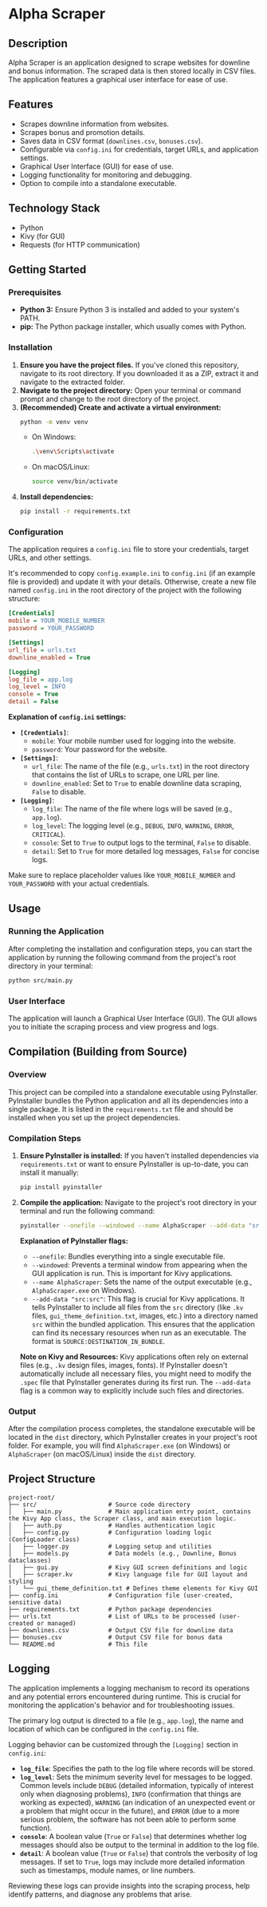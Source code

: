 # Alpha Scraper

## Description
Alpha Scraper is an application designed to scrape websites for downline and bonus information. The scraped data is then stored locally in CSV files. The application features a graphical user interface for ease of use.

## Features
* Scrapes downline information from websites.
* Scrapes bonus and promotion details.
* Saves data in CSV format (`downlines.csv`, `bonuses.csv`).
* Configurable via `config.ini` for credentials, target URLs, and application settings.
* Graphical User Interface (GUI) for ease of use.
* Logging functionality for monitoring and debugging.
* Option to compile into a standalone executable.

## Technology Stack
* Python
* Kivy (for GUI)
* Requests (for HTTP communication)

## Getting Started

### Prerequisites
*   **Python 3:** Ensure Python 3 is installed and added to your system's PATH.
*   **pip:** The Python package installer, which usually comes with Python.

### Installation
1.  **Ensure you have the project files.** If you've cloned this repository, navigate to its root directory. If you downloaded it as a ZIP, extract it and navigate to the extracted folder.
2.  **Navigate to the project directory:** Open your terminal or command prompt and change to the root directory of the project.
3.  **(Recommended) Create and activate a virtual environment:**
    ```bash
    python -m venv venv
    ```
    *   On Windows:
        ```bash
        .\venv\Scripts\activate
        ```
    *   On macOS/Linux:
        ```bash
        source venv/bin/activate
        ```
4.  **Install dependencies:**
    ```bash
    pip install -r requirements.txt
    ```

### Configuration
The application requires a `config.ini` file to store your credentials, target URLs, and other settings.

It's recommended to copy `config.example.ini` to `config.ini` (if an example file is provided) and update it with your details. Otherwise, create a new file named `config.ini` in the root directory of the project with the following structure:

```ini
[Credentials]
mobile = YOUR_MOBILE_NUMBER
password = YOUR_PASSWORD

[Settings]
url_file = urls.txt
downline_enabled = True

[Logging]
log_file = app.log
log_level = INFO
console = True
detail = False
```

**Explanation of `config.ini` settings:**

*   **`[Credentials]`**:
    *   `mobile`: Your mobile number used for logging into the website.
    *   `password`: Your password for the website.
*   **`[Settings]`**:
    *   `url_file`: The name of the file (e.g., `urls.txt`) in the root directory that contains the list of URLs to scrape, one URL per line.
    *   `downline_enabled`: Set to `True` to enable downline data scraping, `False` to disable.
*   **`[Logging]`**:
    *   `log_file`: The name of the file where logs will be saved (e.g., `app.log`).
    *   `log_level`: The logging level (e.g., `DEBUG`, `INFO`, `WARNING`, `ERROR`, `CRITICAL`).
    *   `console`: Set to `True` to output logs to the terminal, `False` to disable.
    *   `detail`: Set to `True` for more detailed log messages, `False` for concise logs.

Make sure to replace placeholder values like `YOUR_MOBILE_NUMBER` and `YOUR_PASSWORD` with your actual credentials.

## Usage

### Running the Application
After completing the installation and configuration steps, you can start the application by running the following command from the project's root directory in your terminal:

```bash
python src/main.py
```

### User Interface
The application will launch a Graphical User Interface (GUI). The GUI allows you to initiate the scraping process and view progress and logs.

## Compilation (Building from Source)

### Overview
This project can be compiled into a standalone executable using PyInstaller. PyInstaller bundles the Python application and all its dependencies into a single package. It is listed in the `requirements.txt` file and should be installed when you set up the project dependencies.

### Compilation Steps
1.  **Ensure PyInstaller is installed:**
    If you haven't installed dependencies via `requirements.txt` or want to ensure PyInstaller is up-to-date, you can install it manually:
    ```bash
    pip install pyinstaller
    ```

2.  **Compile the application:**
    Navigate to the project's root directory in your terminal and run the following command:
    ```bash
    pyinstaller --onefile --windowed --name AlphaScraper --add-data "src:src" src/main.py
    ```

    **Explanation of PyInstaller flags:**
    *   `--onefile`: Bundles everything into a single executable file.
    *   `--windowed`: Prevents a terminal window from appearing when the GUI application is run. This is important for Kivy applications.
    *   `--name AlphaScraper`: Sets the name of the output executable (e.g., `AlphaScraper.exe` on Windows).
    *   `--add-data "src:src"`: This flag is crucial for Kivy applications. It tells PyInstaller to include all files from the `src` directory (like `.kv` files, `gui_theme_definition.txt`, images, etc.) into a directory named `src` within the bundled application. This ensures that the application can find its necessary resources when run as an executable. The format is `SOURCE:DESTINATION_IN_BUNDLE`.

    **Note on Kivy and Resources:** Kivy applications often rely on external files (e.g., `.kv` design files, images, fonts). If PyInstaller doesn't automatically include all necessary files, you might need to modify the `.spec` file that PyInstaller generates during its first run. The `--add-data` flag is a common way to explicitly include such files and directories.

### Output
After the compilation process completes, the standalone executable will be located in the `dist` directory, which PyInstaller creates in your project's root folder. For example, you will find `AlphaScraper.exe` (on Windows) or `AlphaScraper` (on macOS/Linux) inside the `dist` directory.

## Project Structure
```
project-root/
├── src/                    # Source code directory
│   ├── main.py             # Main application entry point, contains the Kivy App class, the Scraper class, and main execution logic.
│   ├── auth.py             # Handles authentication logic
│   ├── config.py           # Configuration loading logic (ConfigLoader class)
│   ├── logger.py           # Logging setup and utilities
│   ├── models.py           # Data models (e.g., Downline, Bonus dataclasses)
│   ├── gui.py              # Kivy GUI screen definitions and logic
│   ├── scraper.kv          # Kivy language file for GUI layout and styling
│   └── gui_theme_definition.txt # Defines theme elements for Kivy GUI
├── config.ini              # Configuration file (user-created, sensitive data)
├── requirements.txt        # Python package dependencies
├── urls.txt                # List of URLs to be processed (user-created or managed)
├── downlines.csv           # Output CSV file for downline data
├── bonuses.csv             # Output CSV file for bonus data
└── README.md               # This file
```

## Logging
The application implements a logging mechanism to record its operations and any potential errors encountered during runtime. This is crucial for monitoring the application's behavior and for troubleshooting issues.

The primary log output is directed to a file (e.g., `app.log`), the name and location of which can be configured in the `config.ini` file.

Logging behavior can be customized through the `[Logging]` section in `config.ini`:
*   **`log_file`**: Specifies the path to the log file where records will be stored.
*   **`log_level`**: Sets the minimum severity level for messages to be logged. Common levels include `DEBUG` (detailed information, typically of interest only when diagnosing problems), `INFO` (confirmation that things are working as expected), `WARNING` (an indication of an unexpected event or a problem that might occur in the future), and `ERROR` (due to a more serious problem, the software has not been able to perform some function).
*   **`console`**: A boolean value (`True` or `False`) that determines whether log messages should also be output to the terminal in addition to the log file.
*   **`detail`**: A boolean value (`True` or `False`) that controls the verbosity of log messages. If set to `True`, logs may include more detailed information such as timestamps, module names, or line numbers.

Reviewing these logs can provide insights into the scraping process, help identify patterns, and diagnose any problems that arise.
